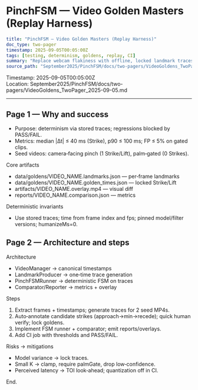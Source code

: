 PinchFSM — Video Golden Masters (Replay Harness)
===============================================

```yaml
title: "PinchFSM — Video Golden Masters (Replay Harness)"
doc_type: two-pager
timestamp: 2025-09-05T00:05:00Z
tags: [testing, determinism, goldens, replay, CI]
summary: "Replace webcam flakiness with offline, locked landmark traces from MP4s; replay PinchFSM deterministically and gate CI."
source_path: "September2025/PinchFSM/docs/two-pagers/VideoGoldens_TwoPager_2025-09-05.md"
```

Timestamp: 2025-09-05T00:05:00Z  
Location: September2025/PinchFSM/docs/two-pagers/VideoGoldens_TwoPager_2025-09-05.md

---

Page 1 — Why and success
------------------------

- Purpose: determinism via stored traces; regressions blocked by PASS/FAIL.
- Metrics: median |Δt| ≤ 40 ms (Strike), p90 ≤ 100 ms; FP ≤ 5% on gated clips.
- Seed videos: camera‑facing pinch (1 Strike/Lift), palm‑gated (0 Strikes).

Core artifacts

- data/goldens/VIDEO_NAME.landmarks.json — per‑frame landmarks
- data/goldens/VIDEO_NAME.golden_times.json — locked Strike/Lift
- artifacts/VIDEO_NAME.overlay.mp4 — visual diff
- reports/VIDEO_NAME.comparison.json — metrics

Deterministic invariants

- Use stored traces; time from frame index and fps; pinned model/filter versions; humanizeMs=0.

Page 2 — Architecture and steps
-------------------------------

Architecture

- VideoManager → canonical timestamps
- LandmarkProducer → one‑time trace generation
- PinchFSMRunner → deterministic FSM on traces
- Comparator/Reporter → metrics + overlay

Steps

1) Extract frames + timestamps; generate traces for 2 seed MP4s.
2) Auto‑annotate candidate strikes (approach→min→recede); quick human verify; lock goldens.
3) Implement FSM runner + comparator; emit reports/overlays.
4) Add CI job with thresholds and PASS/FAIL.

Risks → mitigations

- Model variance → lock traces.
- Small K → clamp, require palmGate, drop low‑confidence.
- Perceived latency → TOI look‑ahead; quantization off in CI.

End.
